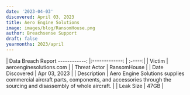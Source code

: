 ```yaml
---
date: '2023-04-03'
discovered: April 03, 2023
title: Aero Engine Solutions
image: images/blog/RansomHouse.png
author: Breachsense Support
draft: false
yearmonths: 2023/april
---
```



| Data Breach Report
------------:     |:-------------:    | :-----:|
| Victim      | aeroenginesolutions.com      | 
| Threat Actor      |  RansomHouse     | 
| Date Discovered      | Apr 03, 2023      | 
| Description      | Aero Engine Solutions supplies commercial aircraft parts, components, and accessories through the sourcing and disassembly of whole aircraft.      | 
| Leak Size      | 47GB      | 

